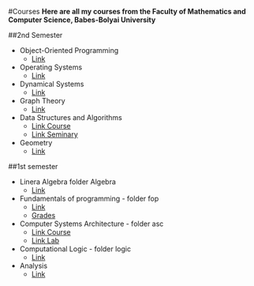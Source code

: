 #Courses
 **Here are all my courses from the Faculty of Mathematics and Computer Science, Babes-Bolyai University**
 
##2nd Semester
* Object-Oriented Programming
     * [Link](http://www.cs.ubbcluj.ro/~iuliana/oop/)
* Operating Systems
    * [Link](http://www.cs.ubbcluj.ro/~rares/course/os/)
* Dynamical Systems
    * [Link](http://math.ubbcluj.ro/~abuica/dynsys.htm)
* Graph Theory
    * [Link](http://www.cs.ubbcluj.ro/~rlupsa/edu/grafe/)
* Data Structures and Algorithms
    * [Link Course](http://www.cs.ubbcluj.ro/~rlupsa/edu/dsa/)
    * [Link Seminary](http://www.cs.ubbcluj.ro/~dana/2015-2016/DSA/)
* Geometry
    * [Link](http://www.math.ubbcluj.ro/~rares/course/os/)

##1st semester
* Linera Algebra folder Algebra
    * [Link](http://math.ubbcluj.ro/~crivei/InfoI-Algebra.html)
* Fundamentals of programming - folder fop
    * [Link](http://www.cs.ubbcluj.ro/~arthur/Fundamentals%20of%20Programming/)
    * [Grades](https://drive.google.com/folderview?id=0BzPcPEjc_dEBOW1WWG5uRXkyb00&usp=sharing)
* Computer Systems Architecture - folder asc
    * [Link Course](http://www.cs.ubbcluj.ro/~vancea/asc/index-en.html)
    * [Link Lab](http://www.cs.ubbcluj.ro/~mihai-suciu/)
* Computational Logic - folder logic
    * [Link](http://www.cs.ubbcluj.ro/~lupea/LOGICA/Engleza/)
* Analysis
    * [Link](http://math.ubbcluj.ro/~anicolae/analysis-CS.html)
